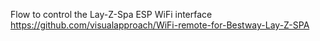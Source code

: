 Flow to control the Lay-Z-Spa ESP WiFi interface 
https://github.com/visualapproach/WiFi-remote-for-Bestway-Lay-Z-SPA

